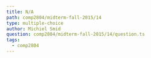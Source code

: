 ```yaml
---
title: N/A
path: comp2804/midterm-fall-2015/14
type: multiple-choice
author: Michiel Smid
question: comp2804/midterm-fall-2015/14/question.ts
tags:
  - comp2804
---
```

